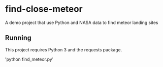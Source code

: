 # find-close-meteor
A demo project that use Python and NASA data to find meteor landing sites

## Running

This project requires Python 3 and the requests package.

'python find_meteor.py'
